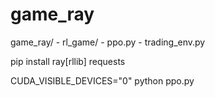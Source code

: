 # game_ray


game_ray/
    - rl_game/
    - ppo.py
    - trading_env.py

pip install ray[rllib] requests

CUDA_VISIBLE_DEVICES="0" python ppo.py
